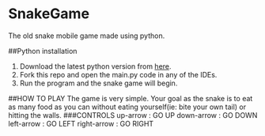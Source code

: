 # SnakeGame
The old snake mobile game made using python.

##Python installation
1. Download the latest python version from [here](https://www.python.org/downloads/).
2. Fork this repo and open the main.py code in any of the IDEs.
3. Run the program and the snake game will begin.

##HOW TO PLAY
The game is very simple.
Your goal as the snake is to eat as many food as you can without eating yourself(ie: bite your own tail) or hitting the walls.
###CONTROLS
up-arrow : GO UP
down-arrow : GO DOWN
left-arrow :  GO LEFT
right-arrow :  GO RIGHT
